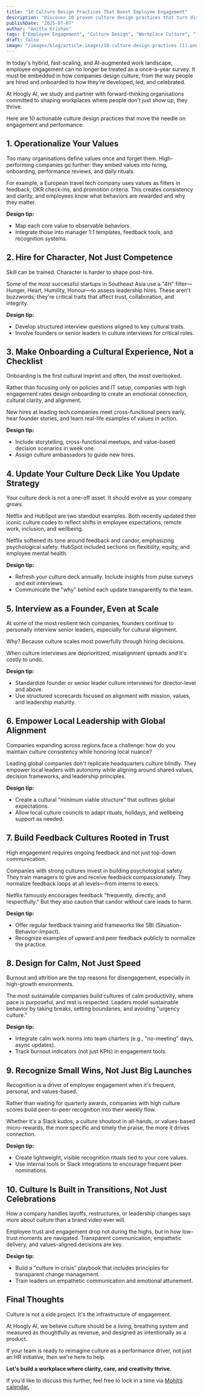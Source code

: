 ```yaml
---
title: "10 Culture Design Practices That Boost Employee Engagement"
description: "Discover 10 proven culture design practices that turn disengagement into dedication. Build a workplace where top talent stays, grows, and thrives."
publishDate: "2025-07-07"
author: "Anitta Krishan"
tags: ["Employee Engagement", "Culture Design", "Workplace Culture", "leadership", "retention", "workplace wellbeing"]
draft: false
image: "/images/blog/article-images/10-culture-design-practices (1).png"
---
```


In today's hybrid, fast-scaling, and AI-augmented work landscape, employee engagement can no longer be treated as a once-a-year survey. It must be embedded in how companies design culture, from the way people are hired and onboarded to how they're developed, led, and celebrated.

At Hoogly AI, we study and partner with forward-thinking organisations committed to shaping workplaces where people don't just show up, they thrive.

Here are 10 actionable culture design practices that move the needle on engagement and performance:

## 1. Operationalize Your Values

Too many organisations define values once and forget them. High-performing companies go further: they embed values into hiring, onboarding, performance reviews, and daily rituals.

For example, a European travel tech company uses values as filters in feedback, OKR check-ins, and promotion criteria. This creates consistency and clarity, and employees know what behaviors are rewarded and why they matter.

**Design tip:**
- Map each core value to observable behaviors.
- Integrate those into manager 1:1 templates, feedback tools, and recognition systems.

## 2. Hire for Character, Not Just Competence

Skill can be trained. Character is harder to shape post-hire.

Some of the most successful startups in Southeast Asia use a "4H" filter—Hunger, Heart, Humility, Honour—to assess leadership hires. These aren't buzzwords; they're critical traits that affect trust, collaboration, and integrity.

**Design tip:**
- Develop structured interview questions aligned to key cultural traits.
- Involve founders or senior leaders in culture interviews for critical roles.

## 3. Make Onboarding a Cultural Experience, Not a Checklist

Onboarding is the first cultural imprint and often, the most overlooked.

Rather than focusing only on policies and IT setup, companies with high engagement rates design onboarding to create an emotional connection, cultural clarity, and alignment.

New hires at leading tech companies meet cross-functional peers early, hear founder stories, and learn real-life examples of values in action.

**Design tip:**
- Include storytelling, cross-functional meetups, and value-based decision scenarios in week one.
- Assign culture ambassadors to guide new hires.

## 4. Update Your Culture Deck Like You Update Strategy

Your culture deck is not a one-off asset. It should evolve as your company grows.

Netflix and HubSpot are two standout examples. Both recently updated their iconic culture codes to reflect shifts in employee expectations, remote work, inclusion, and wellbeing.

Netflix softened its tone around feedback and candor, emphasizing psychological safety. HubSpot included sections on flexibility, equity, and employee mental health.

**Design tip:**
- Refresh your culture deck annually. Include insights from pulse surveys and exit interviews.
- Communicate the "why" behind each update transparently to the team.

## 5. Interview as a Founder, Even at Scale

At some of the most resilient tech companies, founders continue to personally interview senior leaders, especially for cultural alignment.

Why? Because culture scales most powerfully through hiring decisions.

When culture interviews are deprioritized, misalignment spreads and it's costly to undo.

**Design tip:**
- Standardize founder or senior leader culture interviews for director-level and above.
- Use structured scorecards focused on alignment with mission, values, and leadership maturity.

## 6. Empower Local Leadership with Global Alignment

Companies expanding across regions face a challenge: how do you maintain culture consistency while honoring local nuance?

Leading global companies don't replicate headquarters culture blindly. They empower local leaders with autonomy while aligning around shared values, decision frameworks, and leadership principles.

**Design tip:**
- Create a cultural "minimum viable structure" that outlines global expectations.
- Allow local culture councils to adapt rituals, holidays, and wellbeing support as needed.

## 7. Build Feedback Cultures Rooted in Trust

High engagement requires ongoing feedback and not just top-down communication.

Companies with strong cultures invest in building psychological safety. They train managers to give and receive feedback compassionately. They normalize feedback loops at all levels—from interns to execs.

Netflix famously encourages feedback "frequently, directly, and respectfully." But they also caution that candor without care leads to harm.

**Design tip:**
- Offer regular feedback training and frameworks like SBI (Situation-Behavior-Impact).
- Recognize examples of upward and peer feedback publicly to normalize the practice.

## 8. Design for Calm, Not Just Speed

Burnout and attrition are the top reasons for disengagement, especially in high-growth environments.

The most sustainable companies build cultures of calm productivity, where pace is purposeful, and rest is respected. Leaders model sustainable behavior by taking breaks, setting boundaries, and avoiding "urgency culture."

**Design tip:**
- Integrate calm work norms into team charters (e.g., "no-meeting" days, async updates).
- Track burnout indicators (not just KPIs) in engagement tools.

## 9. Recognize Small Wins, Not Just Big Launches

Recognition is a driver of employee engagement when it's frequent, personal, and values-based.

Rather than waiting for quarterly awards, companies with high culture scores build peer-to-peer recognition into their weekly flow.

Whether it's a Slack kudos, a culture shoutout in all-hands, or values-based micro-rewards, the more specific and timely the praise, the more it drives connection.

**Design tip:**
- Create lightweight, visible recognition rituals tied to your core values.
- Use internal tools or Slack integrations to encourage frequent peer nominations.

## 10. Culture Is Built in Transitions, Not Just Celebrations

How a company handles layoffs, restructures, or leadership changes says more about culture than a brand video ever will.

Employee trust and engagement drop not during the highs, but in how low-trust moments are navigated. Transparent communication, empathetic delivery, and values-aligned decisions are key.

**Design tip:**
- Build a "culture in crisis" playbook that includes principles for transparent change management.
- Train leaders on empathetic communication and emotional attunement.

## Final Thoughts

Culture is not a side project. It's the infrastructure of engagement.

At Hoogly AI, we believe culture should be a living, breathing system and measured as thoughtfully as revenue, and designed as intentionally as a product.

If your team is ready to reimagine culture as a performance driver, not just an HR initiative, then we're here to help.

**Let's build a workplace where clarity, care, and creativity thrive.**

If you’d like to discuss this further, feel free to lock in a time via [Mohit’s calendar.](https://calendly.com/hoogly/mohit-midha) 